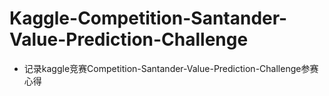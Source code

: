 # Kaggle-Competition-Santander-Value-Prediction-Challenge

- 记录kaggle竞赛Competition-Santander-Value-Prediction-Challenge参赛心得

